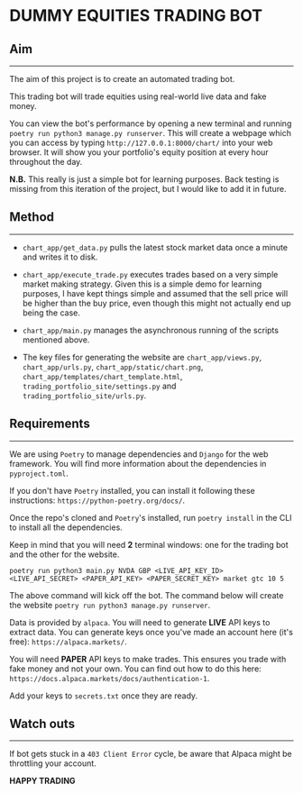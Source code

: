 # DUMMY EQUITIES TRADING BOT

## Aim
-------------------------------------------------------------------------------------------

The aim of this project is to create an automated trading bot.

This trading bot will trade equities using real-world live data and fake money.

You can view the bot's performance by opening a new terminal and running
`poetry run python3 manage.py runserver`. This will create a webpage which you can access
by typing `http://127.0.0.1:8000/chart/` into your web browser. It will show you your
portfolio's equity position at every hour throughout the day.

**N.B.** This really is just a simple bot for learning purposes. Back testing is missing
from this iteration of the project, but I would like to add it in future.

## Method
-------------------------------------------------------------------------------------------

- `chart_app/get_data.py` pulls the latest stock market data once a minute and writes it to disk.

- `chart_app/execute_trade.py` executes trades based on a very simple market making strategy. Given
this is a simple demo for learning purposes, I have kept things simple and assumed that
the sell price will be higher than the buy price, even though this might not actually end
up being the case.

- `chart_app/main.py` manages the asynchronous running of the scripts mentioned above.

- The key files for generating the website are `chart_app/views.py`, `chart_app/urls.py`,
`chart_app/static/chart.png`, `chart_app/templates/chart_template.html`,
`trading_portfolio_site/settings.py` and `trading_portfolio_site/urls.py`.

## Requirements
------------------------------------------------------------------------------------------

We are using `Poetry` to manage dependencies and `Django` for the web framework.
You will find more information about the dependencies in `pyproject.toml`.

If you don't have `Poetry` installed, you can install it following these instructions:
`https://python-poetry.org/docs/`.

Once the repo's cloned and `Poetry`'s installed, run `poetry install` in the CLI
to install all the dependencies.

Keep in mind that you will need **2** terminal windows: one for the trading bot and the
other for the website.

```
poetry run python3 main.py NVDA GBP <LIVE_API_KEY_ID> <LIVE_API_SECRET> <PAPER_API_KEY> <PAPER_SECRET_KEY> market gtc 10 5
```
The above command will kick off the bot. The command below will create the website
`poetry run python3 manage.py runserver`.

Data is provided by `alpaca`. You will need to generate **LIVE** API keys to extract data.
You can generate keys once you've made an account here (it's free):
`https://alpaca.markets/`.

You will need **PAPER** API keys to make trades. This ensures you trade with fake
money and not your own. You can find out how to do this here:
`https://docs.alpaca.markets/docs/authentication-1`.

Add your keys to `secrets.txt` once they are ready.

## Watch outs
-----------------------------------------------------------------------------------------
If bot gets stuck in a `403 Client Error` cycle, be aware that Alpaca might be throttling
your account.

**HAPPY TRADING**